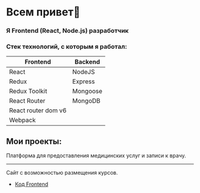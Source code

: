# Всем привет👋

### Я Frontend (React, Node.js) разработчик

### Стек технологий, с которым я работал:

| Frontend      | Backend  |
| ------------- | -------- |
| React         | NodeJS   |
| Redux         | Express  |
| Redux Toolkit | Mongoose |
| React Router  | MongoDB  |
|React router dom v6
|Webpack


## Мои проекты:

Платформа  для предоставления медицинских услуг и записи к врачу.

----------------------------------------------------------

Сайт с возможностью размещения курсов. 
- [Код Frontend](https://github.com/Isa-02/front_kit)

